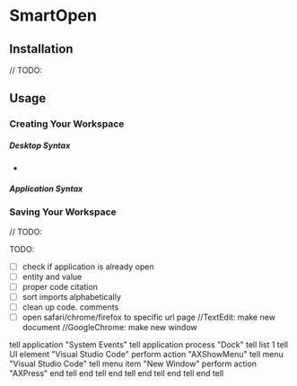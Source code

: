 # SmartOpen 

## Installation
// TODO:

## Usage

### Creating Your Workspace

##### Desktop Syntax
-

##### Application Syntax

### Saving Your Workspace 
// TODO: 

TODO:
- [ ] check if application is already open
- [ ] entity and value
- [ ] proper code citation
- [ ] sort imports alphabetically
- [ ] clean up code. comments
- [ ] open safari/chrome/firefox to specific url page
//TextEdit: make new document
//GoogleChrome: make new window

tell application "System Events"
	tell application process "Dock"
		tell list 1
			tell UI element "Visual Studio Code"
				perform action "AXShowMenu"
				tell menu "Visual Studio Code"
					tell menu item "New Window"
						perform action "AXPress"
					end tell
				end tell
			end tell
		end tell
	end tell
end tell